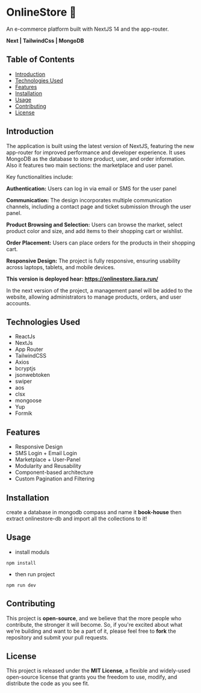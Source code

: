 # OnlineStore :high_heel:

An e-commerce platform built with NextJS 14 and the app-router.

**Next | TailwindCss | MongoDB**

## Table of Contents

- [Introduction](#introduction)
- [Technologies Used](#technologies-used)
- [Features](#features)
- [Installation](#installation)
- [Usage](#usage)
- [Contributing](#contributing)
- [License](#license)

## Introduction

The application is built using the latest version of NextJS, featuring the new app-router for improved performance and developer experience. It uses MongoDB as the database to store product, user, and order information. Also it features two main sections: the marketplace and user panel.

Key functionalities include:

**Authentication:** Users can log in via email or SMS for the user panel

**Communication:** The design incorporates multiple communication channels, including a contact page and ticket submission through the user panel.

**Product Browsing and Selection:** Users can browse the market, select product color and size, and add items to their shopping cart or wishlist.

**Order Placement:** Users can place orders for the products in their shopping cart.

**Responsive Design:** The project is fully responsive, ensuring usability across laptops, tablets, and mobile devices.

**This version is deployed hear: https://onlinestore.liara.run/**

In the next version of the project, a management panel will be added to the website, allowing administrators to manage products, orders, and user accounts.

## Technologies Used

- ReactJs
- NextJs
- App Router
- TailwindCSS
- Axios
- bcryptjs
- jsonwebtoken
- swiper
- aos
- clsx
- mongoose
- Yup
- Formik

## Features

- Responsive Design
- SMS Login + Email Login
- Marketplace + User-Panel
- Modularity and Reusability
- Component-based architecture
- Custom Pagination and Filtering

## Installation

create a database in mongodb compass and name it **book-house** then extract onlinestore-db and import all the collections to it!

## Usage

- install moduls

```
npm install
```

- then run project

```
npm run dev
```

## Contributing

This project is **open-source**, and we believe that the more people who contribute, the stronger it will become. So, if you're excited about what we're building and want to be a part of it, please feel free to **fork** the repository and submit your pull requests.

## License

This project is released under the **MIT License**, a flexible and widely-used open-source license that grants you the freedom to use, modify, and distribute the code as you see fit.
